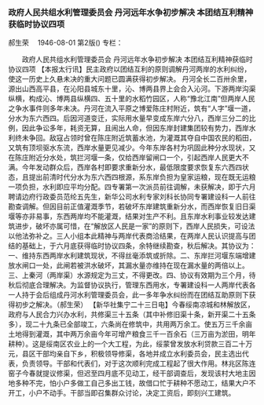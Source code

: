 ### 政府人民共组水利管理委员会  丹河远年水争初步解决  本团结互利精神获临时协议四项
郝生荣　
1946-08-01
第2版()
专栏：

　　政府人民共组水利管理委员会
    丹河远年水争初步解决
    本团结互利精神获临时协议四项
    【本报太行讯】民主政府以团结互利的原则调解丹河两岸的水利纠纷，使这一历史上久悬未决的重大问题已圆满获得初步解决。
    丹河全长二百卅余里，源出山西高平县，在沁阳县城东十里，沁、博两县界上会合入沁河。下游两岸沟渠纵横，构成沁、博两县纵横四、五十里的水稻竹园区，人称“豫北江南”但两岸人民之争水事件则多年未决。丹河在流入平原之博爱陈庄村附近，筑有“人字”堰一道，分水为东六西四。后因河道变迁，实际用水量早变成东岸六分八，西岸三分二的比例，因此争讼多年，耗资无算，且闹出人命，但因东岸封建集团较有势力，西岸水利终未争回。敌寇占领时曾在陈庄附近筑蓄水池，为灌溉其夺自中国农民的稻田，又筑有顶坝驱水东流，西岸水量更见减少。今年东岸各村为巩固此种分水现状，又在陈庄附近分水处，筑拦河堰一条，仅给西岸留闸口一个，引起西岸人民更大不满。今年发动群众后，西岸各村即要求重新分水，最低限度要求恢复东六西四状态，且提出前清时代分水为东六西四根源，系东岸负担为皇家运粮，现在既无运粮一项负担，水利即应平均分配。四专署第一次派员前往调解，未获解决，即于六月聘请边府行政委员范纶五先生，新华公司水利专家刘科长协同专署建设科一人前往勘查调解。但因目前正值灌溉季节，若破坏东岸建筑重新分水，而西岸恢复旧日渠堰等亦非易事，东西两岸均不能灌溉，结果对生产不利。且东岸水利事业较发达建筑进步，破坏亦属可惜，在“解放区人民是一家”的原则下，西岸人民损失，可设法以他法弥补之。三人小组本此精神与两岸代表商洽结果，在两岸人民认识提高与团结的基础上，于六月底获得临时协议四条，余特继续勘查，秋后解决。其协议为：一、维持东西两岸水利建筑现状，不得丝毫添筑或折除。二、东岸拦河堰东端增建放水闸口一处，此闸若被洪水破坏，其漏水量亦维持在现在漏水量的两倍以上。三、上秦河（两岸渠）水源规定为三丈，不得更改。四、协议有效期为三个月，待秋后彻底合理解决。为监督协议执行，管理东西用水，专署建设科一人两岸代表各一人持于会后组成丹河水利管理委员会，此一多年争水纠纷而在团结互助原则下获得初步之解决。（郝生荣）
    【新华社集宁二十三日电】今春绥南凉城和林解放区，政府与人民合力兴办水利，共修渠三十五条（其中补修旧渠十条，新开渠二十五条多），现二十九条已全部竣工，六条尚在修筑中，共用两万余工。使五万三千余亩土地得到灌溉，其中两万余亩今年可增产粮食三千一百余石（三万亩为淤田，明年耕种）。这是绥南区农业上的一个大工程，为此，绥蒙曾发放水利贷款三百二十万元，县区干部均亲自下乡，积极领导修渠，各地并成立水利委员会，民主选出代表，负责领导。干部和代表们，对于这次顺利完成工程起了很大作用。林兆区陈连窑子今春就提议修渠，但迟至四月底不见动工，经干部调查后，发现该村大地主因地多种不完，怕小户多做工自己多出工钱，故借口忙于耕种不愿动工，结果大户不开工，小户不动手。干部当即召集群众讨论，决定工资后，即刻兴工建筑。
